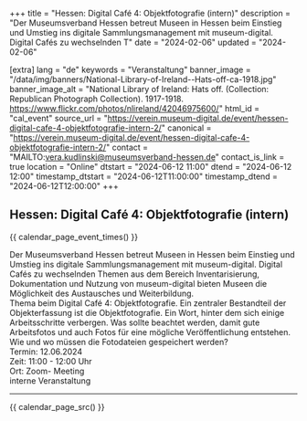 +++
title = "Hessen: Digital Café 4: Objektfotografie (intern)"
description = "Der Museumsverband Hessen betreut Museen in Hessen beim Einstieg und Umstieg ins digitale Sammlungsmanagement mit museum-digital. Digital Cafés zu wechselnden T"
date = "2024-02-06"
updated = "2024-02-06"

[extra]
lang = "de"
keywords = "Veranstaltung"
banner_image = "/data/img/banners/National-Library-of-Ireland--Hats-off-ca-1918.jpg"
banner_image_alt = "National Library of Ireland:  Hats off. (Collection: Republican Photograph Collection). 1917-1918. https://www.flickr.com/photos/nlireland/42046975600/"
html_id = "cal_event"
source_url = "https://verein.museum-digital.de/event/hessen-digital-cafe-4-objektfotografie-intern-2/"
canonical = "https://verein.museum-digital.de/event/hessen-digital-cafe-4-objektfotografie-intern-2/"
contact = "MAILTO:vera.kudlinski@museumsverband-hessen.de"
contact_is_link = true
location = "Online"
dtstart = "2024-06-12 11:00"
dtend = "2024-06-12 12:00"
timestamp_dtstart = "2024-06-12T11:00:00"
timestamp_dtend = "2024-06-12T12:00:00"
+++

## Hessen: Digital Café 4: Objektfotografie (intern)

{{ calendar_page_event_times() }}

Der Museumsverband Hessen betreut Museen in Hessen beim Einstieg und Umstieg ins digitale Sammlungsmanagement mit museum-digital. Digital Cafés zu wechselnden Themen aus dem Bereich Inventarisierung, Dokumentation und Nutzung von museum-digital bieten Museen die Möglichkeit des Austausches und Weiterbildung. <br />
Thema beim Digital Café 4: Objektfotografie. Ein zentraler Bestandteil der Objekterfassung ist die Objektfotografie. Ein Wort, hinter dem sich einige Arbeitsschritte verbergen. Was sollte beachtet werden, damit gute Arbeitsfotos und auch Fotos für eine mögliche Veröffentlichung entstehen. Wie und wo müssen die Fotodateien gespeichert werden? <br />
Termin: 12.06.2024<br />
Zeit: 11:00 - 12:00 Uhr<br />
Ort: Zoom- Meeting<br />
interne Veranstaltung

----

{{ calendar_page_src() }}